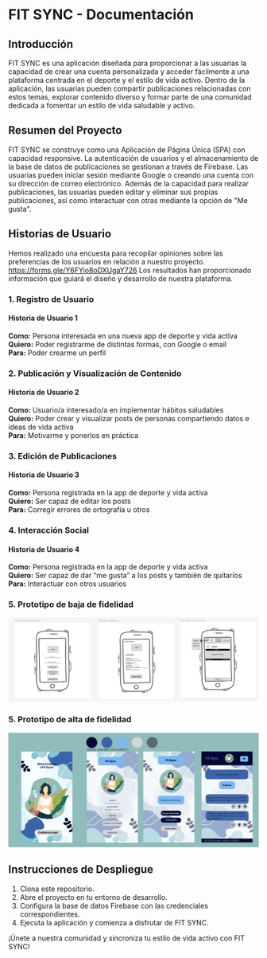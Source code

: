 # FIT SYNC - Documentación

## Introducción

FIT SYNC es una aplicación diseñada para proporcionar a las usuarias la capacidad de crear una cuenta personalizada y acceder fácilmente a una plataforma centrada en el deporte y el estilo de vida activo. Dentro de la aplicación, las usuarias pueden compartir publicaciones relacionadas con estos temas, explorar contenido diverso y formar parte de una comunidad dedicada a fomentar un estilo de vida saludable y activo.

## Resumen del Proyecto

FIT SYNC se construye como una Aplicación de Página Única (SPA) con capacidad responsive. La autenticación de usuarios y el almacenamiento de la base de datos de publicaciones se gestionan a través de Firebase. Las usuarias pueden iniciar sesión mediante Google o creando una cuenta con su dirección de correo electrónico. Además de la capacidad para realizar publicaciones, las usuarias pueden editar y eliminar sus propias publicaciones, así como interactuar con otras mediante la opción de "Me gusta".

## Historias de Usuario

Hemos realizado una encuesta para recopilar opiniones sobre las preferencias de los usuarios en relación a nuestro proyecto.
https://forms.gle/Y6FYio8oDXUgaY726
Los resultados han proporcionado información que guiará el diseño y desarrollo de nuestra plataforma.

### 1. Registro de Usuario
#### Historia de Usuario 1
**Como:** Persona interesada en una nueva app de deporte y vida activa  
**Quiero:** Poder registrarme de distintas formas, con Google o email  
**Para:** Poder crearme un perfil  

### 2. Publicación y Visualización de Contenido
#### Historia de Usuario 2
**Como:** Usuario/a interesado/a en implementar hábitos saludables  
**Quiero:** Poder crear y visualizar posts de personas compartiendo datos e ideas de vida activa  
**Para:** Motivarme y ponerlos en práctica  

### 3. Edición de Publicaciones
#### Historia de Usuario 3
**Como:** Persona registrada en la app de deporte y vida activa  
**Quiero:** Ser capaz de editar los posts  
**Para:** Corregir errores de ortografía u otros  

### 4. Interacción Social
#### Historia de Usuario 4
**Como:** Persona registrada en la app de deporte y vida activa  
**Quiero:** Ser capaz de dar “me gusta” a los posts y también de quitarlos  
**Para:** Interactuar con otros usuarios

  
### 5. Prototipo de baja de fidelidad
![Prototipo de baja fidelidad](./src/IMAGENES/prototipo-baja.png)

### 5. Prototipo de alta de fidelidad
![Prototipo de alta fidelidad](./src/IMAGENES/prototipo-alta.png)

## Instrucciones de Despliegue

1. Clona este repositorio.
2. Abre el proyecto en tu entorno de desarrollo.
3. Configura la base de datos Firebase con las credenciales correspondientes.
4. Ejecuta la aplicación y comienza a disfrutar de FIT SYNC.

¡Únete a nuestra comunidad y sincroniza tu estilo de vida activo con FIT SYNC!

